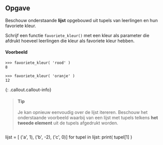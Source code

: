 ## Opgave
Beschouw onderstaande **lijst** opgebouwd uit tupels van leerlingen en hun favoriete kleur.

Schrijf een functie `favoriete_kleur()` met een kleur als parameter die afdrukt hoeveel leerlingen die kleur als favoriete kleur hebben.

#### Voorbeeld
```
>>> favoriete_kleur( 'rood' )
8
```

```
>>> favoriete_kleur( 'oranje' )
12
```

{: .callout.callout-info}
> #### Tip
> Je kan opnieuw eenvoudig over de lijst itereren. Beschouw het onderstaande voorbeeld waarbij van een lijst met tupels telkens **het tweede element** uit de tupels afgedrukt worden.
> ```python
lijst = [ ('a', 1), ('b', -2), ('c', 0)]
for tupel in lijst:
    print( tupel[1] )
```